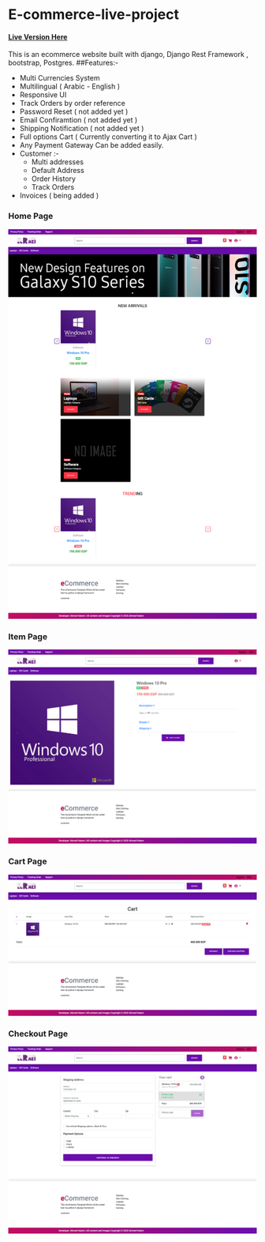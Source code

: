 # E-commerce-live-project
#### [Live Version Here](www.elra3i.com)

This is an ecommerce website built with django, Django Rest Framework , bootstrap, Postgres.
##Features:-
* Multi Currencies System
* Multilingual ( Arabic - English )
* Responsive UI
* Track Orders by order reference
* Password Reset ( not added yet )
* Email Confiramtion ( not added yet )
* Shipping Notification ( not added yet )
* Full options Cart ( Currently converting it to Ajax Cart )
* Any Payment Gateway Can be added easily.
* Customer :-
	* Multi addresses
	* Default Address
	* Order History
	* Track Orders
* Invoices ( being added )

### Home Page
![Alt text](/home.png?raw=true "Home Page")


### Item Page
![Alt text](/product.jpg?raw=true "Item Page")


### Cart Page
![Alt text](/cart.png?raw=true "Cart Page")


### Checkout Page
![Alt text](/checkout.png?raw=true "Checkout Page")
